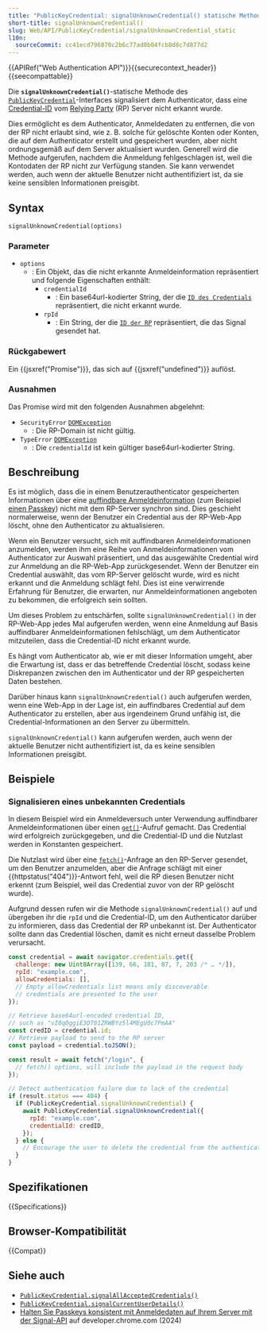 ```yaml
---
title: "PublicKeyCredential: signalUnknownCredential() statische Methode"
short-title: signalUnknownCredential()
slug: Web/API/PublicKeyCredential/signalUnknownCredential_static
l10n:
  sourceCommit: cc41ecd796870c2b6c77ad0b04fcb8d8c7d877d2
---
```


{{APIRef("Web Authentication API")}}{{securecontext_header}}{{seecompattable}}

Die **`signalUnknownCredential()`**-statische Methode des [`PublicKeyCredential`](/de/docs/Web/API/PublicKeyCredential)-Interfaces signalisiert dem Authenticator, dass eine [Credential-ID](/de/docs/Web/API/PublicKeyCredentialRequestOptions#id) vom [Relying Party](https://en.wikipedia.org/wiki/Relying_party) (RP) Server nicht erkannt wurde.

Dies ermöglicht es dem Authenticator, Anmeldedaten zu entfernen, die von der RP nicht erlaubt sind, wie z. B. solche für gelöschte Konten oder Konten, die auf dem Authenticator erstellt und gespeichert wurden, aber nicht ordnungsgemäß auf dem Server aktualisiert wurden. Generell wird die Methode aufgerufen, nachdem die Anmeldung fehlgeschlagen ist, weil die Kontodaten der RP nicht zur Verfügung standen. Sie kann verwendet werden, auch wenn der aktuelle Benutzer nicht authentifiziert ist, da sie keine sensiblen Informationen preisgibt.

## Syntax

```js-nolint
signalUnknownCredential(options)
```

### Parameter

- `options`
  - : Ein Objekt, das die nicht erkannte Anmeldeinformation repräsentiert und folgende Eigenschaften enthält:
    - `credentialId`
      - : Ein base64url-kodierter String, der die [`ID des Credentials`](/de/docs/Web/API/PublicKeyCredentialRequestOptions#id) repräsentiert, die nicht erkannt wurde.
    - `rpId`
      - : Ein String, der die [`ID der RP`](/de/docs/Web/API/PublicKeyCredentialCreationOptions#id_2) repräsentiert, die das Signal gesendet hat.

### Rückgabewert

Ein {{jsxref("Promise")}}, das sich auf {{jsxref("undefined")}} auflöst.

### Ausnahmen

Das Promise wird mit den folgenden Ausnahmen abgelehnt:

- `SecurityError` [`DOMException`](/de/docs/Web/API/DOMException)
  - : Die RP-Domain ist nicht gültig.
- `TypeError` [`DOMException`](/de/docs/Web/API/DOMException)
  - : Die `credentialId` ist kein gültiger base64url-kodierter String.

## Beschreibung

Es ist möglich, dass die in einem Benutzerauthenticator gespeicherten Informationen über eine [auffindbare Anmeldeinformation](/de/docs/Web/API/Web_Authentication_API#discoverable_credentials_and_conditional_mediation) (zum Beispiel [einen Passkey](https://passkeys.dev/)) nicht mit dem RP-Server synchron sind. Dies geschieht normalerweise, wenn der Benutzer ein Credential aus der RP-Web-App löscht, ohne den Authenticator zu aktualisieren.

Wenn ein Benutzer versucht, sich mit auffindbaren Anmeldeinformationen anzumelden, werden ihm eine Reihe von Anmeldeinformationen vom Authenticator zur Auswahl präsentiert, und das ausgewählte Credential wird zur Anmeldung an die RP-Web-App zurückgesendet. Wenn der Benutzer ein Credential auswählt, das vom RP-Server gelöscht wurde, wird es nicht erkannt und die Anmeldung schlägt fehl. Dies ist eine verwirrende Erfahrung für Benutzer, die erwarten, nur Anmeldeinformationen angeboten zu bekommen, die erfolgreich sein sollten.

Um dieses Problem zu entschärfen, sollte `signalUnknownCredential()` in der RP-Web-App jedes Mal aufgerufen werden, wenn eine Anmeldung auf Basis auffindbarer Anmeldeinformationen fehlschlägt, um dem Authenticator mitzuteilen, dass die Credential-ID nicht erkannt wurde.

Es hängt vom Authenticator ab, wie er mit dieser Information umgeht, aber die Erwartung ist, dass er das betreffende Credential löscht, sodass keine Diskrepanzen zwischen den im Authenticator und der RP gespeicherten Daten bestehen.

Darüber hinaus kann `signalUnknownCredential()` auch aufgerufen werden, wenn eine Web-App in der Lage ist, ein auffindbares Credential auf dem Authenticator zu erstellen, aber aus irgendeinem Grund unfähig ist, die Credential-Informationen an den Server zu übermitteln.

`signalUnknownCredential()` kann aufgerufen werden, auch wenn der aktuelle Benutzer nicht authentifiziert ist, da es keine sensiblen Informationen preisgibt.

## Beispiele

### Signalisieren eines unbekannten Credentials

In diesem Beispiel wird ein Anmeldeversuch unter Verwendung auffindbarer Anmeldeinformationen über einen [`get()`](/de/docs/Web/API/CredentialsContainer/get)-Aufruf gemacht. Das Credential wird erfolgreich zurückgegeben, und die Credential-ID und die Nutzlast werden in Konstanten gespeichert.

Die Nutzlast wird über eine [`fetch()`](/de/docs/Web/API/Window/fetch)-Anfrage an den RP-Server gesendet, um den Benutzer anzumelden, aber die Anfrage schlägt mit einer {{httpstatus("404")}}-Antwort fehl, weil die RP diesen Benutzer nicht erkennt (zum Beispiel, weil das Credential zuvor von der RP gelöscht wurde).

Aufgrund dessen rufen wir die Methode `signalUnknownCredential()` auf und übergeben ihr die `rpId` und die Credential-ID, um den Authenticator darüber zu informieren, dass das Credential der RP unbekannt ist. Der Authenticator sollte dann das Credential löschen, damit es nicht erneut dasselbe Problem verursacht.

```js
const credential = await navigator.credentials.get({
  challenge: new Uint8Array([139, 66, 181, 87, 7, 203 /* … */]),
  rpId: "example.com",
  allowCredentials: [],
  // Empty allowCredentials list means only discoverable
  // credentials are presented to the user
});

// Retrieve base64url-encoded credential ID,
// such as "vI0qOggiE3OT01ZRWBYz5l4MEgU0c7PmAA"
const credID = credential.id;
// Retrieve payload to send to the RP server
const payload = credential.toJSON();

const result = await fetch("/login", {
  // fetch() options, will include the payload in the request body
});

// Detect authentication failure due to lack of the credential
if (result.status === 404) {
  if (PublicKeyCredential.signalUnknownCredential) {
    await PublicKeyCredential.signalUnknownCredential({
      rpId: "example.com",
      credentialId: credID,
    });
  } else {
    // Encourage the user to delete the credential from the authenticator
  }
}
```

## Spezifikationen

{{Specifications}}

## Browser-Kompatibilität

{{Compat}}

## Siehe auch

- [`PublicKeyCredential.signalAllAcceptedCredentials()`](/de/docs/Web/API/PublicKeyCredential/signalAllAcceptedCredentials_static)
- [`PublicKeyCredential.signalCurrentUserDetails()`](/de/docs/Web/API/PublicKeyCredential/signalCurrentUserDetails_static)
- [Halten Sie Passkeys konsistent mit Anmeldedaten auf Ihrem Server mit der Signal-API](https://developer.chrome.com/docs/identity/webauthn-signal-api) auf developer.chrome.com (2024)
